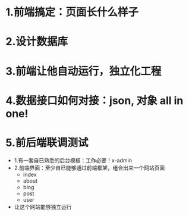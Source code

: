# 1.前端搞定：页面长什么样子
# 2.设计数据库
# 3.前端让他自动运行，独立化工程
# 4.数据接口如何对接：json, 对象 all in one!
# 5.前后端联调测试

- 1.有一套自已熟悉的后台模板：工作必要！x-admin
- 2.前端界面：至少自已能够通过前端框架，组合出来一个网站页面
    - index 
    - about 
    - blog
    - post
    - user 
- 让这个网站能够独立运行